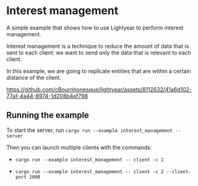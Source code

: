 # Interest management

A simple example that shows how to use Lightyear to perform interest management.

Interest management is a technique to reduce the amount of data that is sent to each client:
we want to send only the data that is relevant to each client.

In this example, we are going to replicate entities that are within a certain distance of the client.

https://github.com/cBournhonesque/lightyear/assets/8112632/41a6d102-77a1-4a44-8974-1d208b4ef798

## Running the example

To start the server, run `cargo run --example interest_management -- server`

Then you can launch multiple clients with the commands:

- `cargo run --example interest_management -- client -c 1`

- `cargo run --example interest_management -- client -c 2 --client-port 2000`




